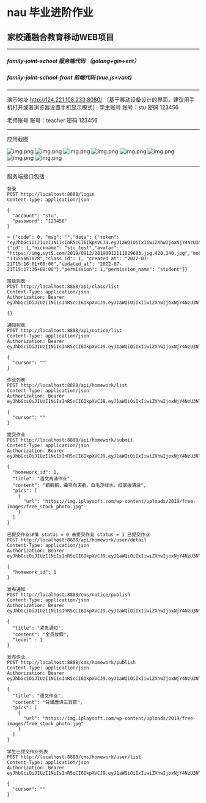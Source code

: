 # nau 毕业进阶作业
## 家校通融合教育移动WEB项目

---

##### family-joint-school 服务端代码 （golang+gin+ent）

##### family-joint-school-front 前端代码 (vue.js+vant)

---
演示地址 http://124.221.108.233:8080/ （基于移动设备设计的界面，建议用手机打开或者浏览器设置手机显示模式）
学生账号
账号：stu 
密码 123456

老师账号
账号：teacher
密码 123456

---
应用截图

![img.png](image/img_5.png) ![img.png](image/img.png) ![img.png](image/img_1.png)
![img.png](image/img_2.png) ![img.png](image/img_3.png) ![img.png](image/img_4.png)
![img.png](image/img_6.png) ![img.png](image/img_7.png) 

---
服务端接口包括

```
登录
POST http://localhost:8888/login
Content-Type: application/json

{
  "account": "stu",
  "password": "123456"
}

> {"code": 0, "msg": "","data": {"token": "eyJhbGciOiJIUzI1NiIsInR5cCI6IkpXVCJ9.eyJ1aWQiOiIxIiwiZXhwIjoxNjY4NzU3NTAwLCJpc3MiOiJzeXN0ZW0ifQ.pW8A5E3QQq4ZeYvJ2uQobrsHKXGbIyJJyz_MqGXiXD4","user": {"id": 1,"nickname": "stu_test","avatar": "https://img.syt5.com/2019/0912/20190912111829683.jpg.420.240.jpg","mobile": "13555667878","class_id": 1, "created_at": "2022-07-21T15:16:01+08:00","updated_at": "2022-07-21T15:17:36+08:00"},"permission": 1,"permission_name": "student"}}
```
```
班级列表
POST http://localhost:8888/api/class/list
Content-Type: application/json
Authorization: Bearer eyJhbGciOiJIUzI1NiIsInR5cCI6IkpXVCJ9.eyJ1aWQiOiIxIiwiZXhwIjoxNjY4NzU3NTAwLCJpc3MiOiJzeXN0ZW0ifQ.pW8A5E3QQq4ZeYvJ2uQobrsHKXGbIyJJyz_MqGXiXD4

{}
```
```
通知列表
POST http://localhost:8888/api/notice/list
Content-Type: application/json
Authorization: Bearer eyJhbGciOiJIUzI1NiIsInR5cCI6IkpXVCJ9.eyJ1aWQiOiIxIiwiZXhwIjoxNjY4NzU3NTAwLCJpc3MiOiJzeXN0ZW0ifQ.pW8A5E3QQq4ZeYvJ2uQobrsHKXGbIyJJyz_MqGXiXD4

{
  "cursor": ""
}
```
```
作业列表
POST http://localhost:8888/api/homework/list
Content-Type: application/json
Authorization: Bearer eyJhbGciOiJIUzI1NiIsInR5cCI6IkpXVCJ9.eyJ1aWQiOiIxIiwiZXhwIjoxNjY4NzU3NTAwLCJpc3MiOiJzeXN0ZW0ifQ.pW8A5E3QQq4ZeYvJ2uQobrsHKXGbIyJJyz_MqGXiXD4

{
  "cursor": ""
}
```
```
提交作业
POST http://localhost:8888/api/homework/submit
Content-Type: application/json
Authorization: Bearer eyJhbGciOiJIUzI1NiIsInR5cCI6IkpXVCJ9.eyJ1aWQiOiIxIiwiZXhwIjoxNjY4NzU3NTAwLCJpc3MiOiJzeXN0ZW0ifQ.pW8A5E3QQq4ZeYvJ2uQobrsHKXGbIyJJyz_MqGXiXD4

{
  "homework_id": 1,
  "title": "语文背诵作业",
  "content": "鹅鹅鹅，曲项向天歌，白毛浮绿水，红掌拨清波",
  "pics": [
    {
      "url": "https://img.iplaysoft.com/wp-content/uploads/2019/free-images/free_stock_photo.jpg"
    }
  ]
}
```
```
已提交作业详情 status = 0 未提交作业 status = 1 已提交作业
POST http://localhost:8888/api/homework/user/detail
Content-Type: application/json
Authorization: Bearer eyJhbGciOiJIUzI1NiIsInR5cCI6IkpXVCJ9.eyJ1aWQiOiIxIiwiZXhwIjoxNjY4NzU3NTAwLCJpc3MiOiJzeXN0ZW0ifQ.pW8A5E3QQq4ZeYvJ2uQobrsHKXGbIyJJyz_MqGXiXD4

{
  "homework_id": 1
}

发布通知
POST http://localhost:8888/cms/notice/publish
Content-Type: application/json
Authorization: Bearer eyJhbGciOiJIUzI1NiIsInR5cCI6IkpXVCJ9.eyJ1aWQiOiIxIiwiZXhwIjoxNjY4NzU3NTAwLCJpc3MiOiJzeXN0ZW0ifQ.pW8A5E3QQq4ZeYvJ2uQobrsHKXGbIyJJyz_MqGXiXD4

{
  "title": "紧急通知",
  "content": "全员放假",
  "level" : 1
}
```
```
发布作业
POST http://localhost:8888/cms/homework/publish
Content-Type: application/json
Authorization: Bearer eyJhbGciOiJIUzI1NiIsInR5cCI6IkpXVCJ9.eyJ1aWQiOiIxIiwiZXhwIjoxNjY4NzU3NTAwLCJpc3MiOiJzeXN0ZW0ifQ.pW8A5E3QQq4ZeYvJ2uQobrsHKXGbIyJJyz_MqGXiXD4

{
  "title": "语文作业",
  "content": "背诵唐诗三百首",
  "pics": [
    {
      "url": "https://img.iplaysoft.com/wp-content/uploads/2019/free-images/free_stock_photo.jpg"
    }
  ]
}
```
```
学生已提交作业列表
POST http://localhost:8888/cms/homework/user/list
Content-Type: application/json
Authorization: Bearer eyJhbGciOiJIUzI1NiIsInR5cCI6IkpXVCJ9.eyJ1aWQiOiIxIiwiZXhwIjoxNjY4NzU3NTAwLCJpc3MiOiJzeXN0ZW0ifQ.pW8A5E3QQq4ZeYvJ2uQobrsHKXGbIyJJyz_MqGXiXD4

{
  "cursor": ""
}
```

